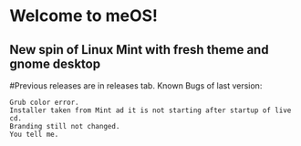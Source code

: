 # Welcome to meOS!
## New spin of Linux Mint with fresh theme and gnome desktop

#Previous releases are in releases tab. 
Known Bugs of last version:

    Grub color error.
    Installer taken from Mint ad it is not starting after startup of live cd.
    Branding still not changed.
    You tell me.

